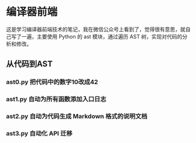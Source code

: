 # 编译器前端

这是学习编译器前端技术的笔记，我在微信公众号上看到了，觉得很有意思，就自己写了一遍，主要使用 Python 的 ast 模块，通过遍历 AST 树，实现对代码的分析和修改。

## 从代码到AST

### ast0.py 把代码中的数字10改成42

### ast1.py 自动为所有函数添加入口日志

### ast2.py 自动为代码生成 Markdown 格式的说明文档

### ast3.py 自动化 API 迁移
